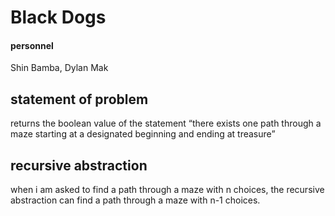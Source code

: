 # Black Dogs

#### personnel
Shin Bamba, Dylan Mak

## statement of problem
returns the boolean value of the statement “there exists one path through a maze
starting at a designated beginning and ending at treasure”

## recursive abstraction
when i am asked to find a path through a maze with n choices,
the recursive abstraction can find a path through a maze with n-1 choices.
